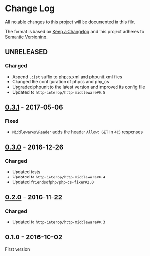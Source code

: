 # Change Log
All notable changes to this project will be documented in this file.

The format is based on [Keep a Changelog](http://keepachangelog.com/) 
and this project adheres to [Semantic Versioning](http://semver.org/).

## UNRELEASED

### Changed

* Append `.dist` suffix to phpcs.xml and phpunit.xml files
* Changed the configuration of phpcs and php_cs
* Upgraded phpunit to the latest version and improved its config file
* Updated to `http-interop/http-middleware#0.5`

## [0.3.1] - 2017-05-06

### Fixed

* `Middlewares\Reader` adds the header `Allow: GET` in `405` responses

## [0.3.0] - 2016-12-26

### Changed

* Updated tests
* Updated to `http-interop/http-middleware#0.4`
* Updated `friendsofphp/php-cs-fixer#2.0`

## [0.2.0] - 2016-11-22

### Changed

* Updated to `http-interop/http-middleware#0.3`

## 0.1.0 - 2016-10-02

First version

[0.3.1]: https://github.com/middlewares/filesystem/compare/v0.3.0...v0.3.1
[0.3.0]: https://github.com/middlewares/filesystem/compare/v0.2.0...v0.3.0
[0.2.0]: https://github.com/middlewares/filesystem/compare/v0.1.0...v0.2.0
